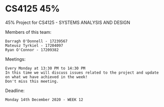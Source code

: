 # CS4125 45%

45% Project for CS4125 - SYSTEMS ANALYSIS AND DESIGN

Members of this team: 

    Darragh O'Donnell - 17239567 
    Mateusz Tyrkiel - 17204097 
    Ryan O'Connor - 17209382

Meetings: 

    Every Monday at 13:30 PM to 14:30 PM  
    In this time we will discuss issues related to the project and update on what we have achieved in the week!
    Don't miss this meeting.

Deadline:

    Monday 14th December 2020 - WEEK 12
